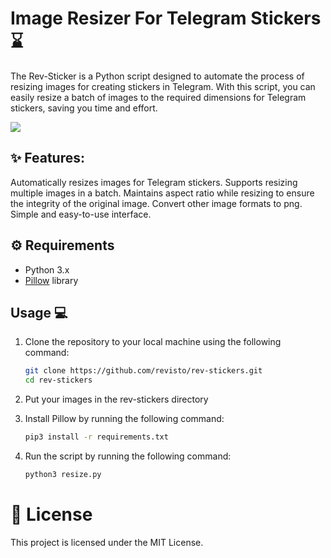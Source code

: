 # Image Resizer For Telegram Stickers ⌛️

The Rev-Sticker is a Python script designed to automate the process of resizing images for creating stickers in Telegram. With this script, you can easily resize a batch of images to the required dimensions for Telegram stickers, saving you time and effort.

![](https://telegram.org/file/464001776/1/OT3p5F-BpWc.201999/cf29b6606b9abd380a)

## ✨ Features:

Automatically resizes images for Telegram stickers.
Supports resizing multiple images in a batch.
Maintains aspect ratio while resizing to ensure the integrity of the original image.
Convert other image formats to png.
Simple and easy-to-use interface.


## ⚙️ Requirements

- Python 3.x
- [Pillow](https://python-pillow.org/) library

## Usage 💻

1. Clone the repository to your local machine using the following command:

   ```bash
   git clone https://github.com/revisto/rev-stickers.git
   cd rev-stickers
2. Put your images in the rev-stickers directory

3. Install Pillow by running the following command:
   
   ```bash
   pip3 install -r requirements.txt
4. Run the script by running the following command:

   ```bash
   python3 resize.py


# 📄 License
This project is licensed under the MIT License.